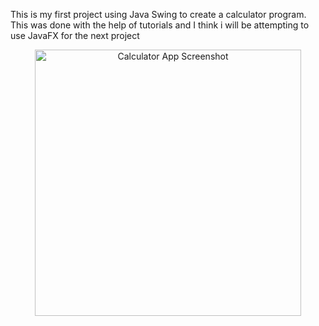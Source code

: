 This is my first project using Java Swing to create a calculator program. This was done with the help of tutorials and I think i will be attempting
to use JavaFX for the next project


<div align="center">
  <img width="426" alt="Calculator App Screenshot" src="https://github.com/user-attachments/assets/350c33f4-95cf-4025-8a0a-73df706ff812" align>  
</div>
